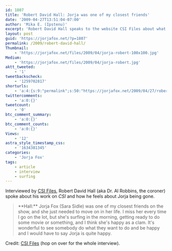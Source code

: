 ```yaml
---
id: 1807
title: 'Robert David Hall: Jorja was one of my closest friends'
date: '2009-04-27T13:51:04-07:00'
author: 'Mika E. (Ipstenu)'
excerpt: 'Robert David Hall speaks to the website CSI Files about what it''s like to be on CSI, and has nothing but nice to say about Jorja Fox.'
layout: post
guid: 'https://jorjafox.net/?p=1807'
permalink: /2009/robert-david-hall/
Thumbnail:
    - 'https://jorjafox.net/files/2009/04/jorja-robert-100x100.jpg'
Medium:
    - 'https://jorjafox.net/files/2009/04/jorja-robert.jpg'
aktt_tweeted:
    - '1'
tweetbackscheck:
    - '1259702817'
shorturls:
    - 'a:4:{s:9:"permalink";s:50:"https://jorjafox.net/2009/04/27/robert-david-hall/";s:7:"tinyurl";s:25:"http://tinyurl.com/m3tqwy";s:4:"isgd";s:18:"http://is.gd/53n0S";s:5:"bitly";s:20:"http://bit.ly/7o2Lh6";}'
twittercomments:
    - 'a:0:{}'
tweetcount:
    - '0'
btc_comment_summary:
    - 'a:0:{}'
btc_comment_counts:
    - 'a:0:{}'
Views:
    - '12'
astra_style_timestamp_css:
    - '1634381345'
categories:
    - 'Jorja Fox'
tags:
    - article
    - interview
    - surfing
---
```


Interviewed by <a href="http://www.csifiles.com/interviews/robert_david_hall.shtml">CSI Files</a>, Robert David Hall (aka Dr. Al Robbins, the coroner) spoke about his work on <em>CSI</em> and how he feels about Jorja being gone.

<blockquote>**Hall:** Jorja Fox (Sara Sidle) was one of my closest friends on the show, and she just needed to move on in her life. I miss her every time I go on the lot, but she's surfing in the morning, getting ready to do some movie or something, and I think she's happy as a clam. It's wonderful to see somebody do what they want to do and be happy and I would have to say Jorja is quite happy.</blockquote>

Credit: <a href="http://www.csifiles.com/interviews/robert_david_hall.shtml">CSI Files</a> (hop on over for the whole interview).
